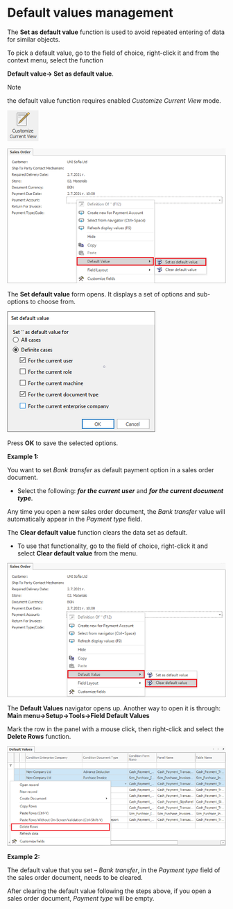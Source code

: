 
# Default values management

The <b>Set as default value</b> function is used to avoid repeated entering of data for similar objects.

To pick a default value, go to the field of choice, right-click it and from the context menu, select the function 

<b>Default value→ Set as default value</b>.

> [!Note]
> the default value function requires enabled *Customize Current View* mode.

![Customize current view](pictures/customize-view.png)  

![Set default value](pictures/set-defaultvalue1.png) 

 The **Set default value** form opens. It displays a set of options and sub-options to choose from. 

![Value form](pictures/value-form.png)   

Press **OK** to save the selected options. 

**Example 1:**

You want to set *Bank transfer* as default payment option in a sales order document. 

- Select the following: ***for the current user*** and ***for the current document type***. 

Any time you open a new sales order document, the *Bank transfer* value will automatically appear in the *Payment type* field. 

The <b>Clear default value</b> function clears the data set as default. 

- To use that functionality, go to the field of choice, right-click it and select <b>Clear default value</b> from the menu.

![Clear default value](pictures/clear-defaultvalue1.png)  

The <b>Default Values</b> navigator opens up. Another way to open it is through: <b>Main menu→Setup→Tools→Field Default Values</b>
 
Mark the row in the panel with a mouse click, then right-click and select the <b>Delete Rows</b> function.

![Delete rows](pictures/delete-rows.png)

**Example 2:**

The default value that you set – *Bank transfer*, in the *Payment type* field of the sales order document, needs to be cleared. 

After clearing the default value following the steps above, if you open a sales order document, *Payment type* will be empty.
